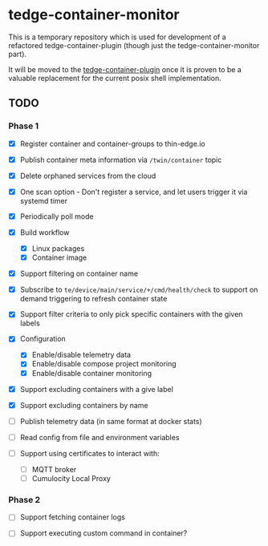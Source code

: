 # tedge-container-monitor

This is a temporary repository which is used for development of a refactored tedge-container-plugin (though just the tedge-container-monitor part).

It will be moved to the [tedge-container-plugin](https://github.com/thin-edge/tedge-container-plugin) once it is proven to be a valuable replacement for the current posix shell implementation.

## TODO

### Phase 1

* [x] Register container and container-groups to thin-edge.io
* [x] Publish container meta information via `/twin/container` topic
* [x] Delete orphaned services from the cloud
* [x] One scan option - Don't register a service, and let users trigger it via systemd timer
* [x] Periodically poll mode
* [x] Build workflow
    * [x] Linux packages
    * [x] Container image

* [x] Support filtering on container name

* [x] Subscribe to `te/device/main/service/+/cmd/health/check` to support on demand triggering to refresh container state

* [x] Support filter criteria to only pick specific containers with the given labels

* [x] Configuration
    * [x] Enable/disable telemetry data
    * [x] Enable/disable compose project monitoring
    * [x] Enable/disable container monitoring

* [x] Support excluding containers with a give label

* [x] Support excluding containers by name

* [ ] Publish telemetry data (in same format at docker stats)

* [ ] Read config from file and environment variables

* [ ] Support using certificates to interact with:
    * [ ] MQTT broker
    * [ ] Cumulocity Local Proxy

### Phase 2

* [ ] Support fetching container logs

* [ ] Support executing custom command in container?

